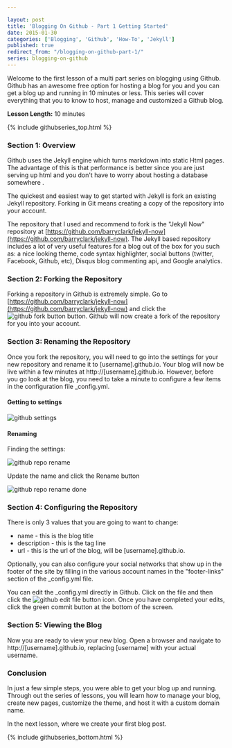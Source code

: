 ```yaml
---

layout: post 
title: 'Blogging On Github - Part 1 Getting Started'
date: 2015-01-30
categories: ['Blogging', 'Github', 'How-To', 'Jekyll']
published: true
redirect_from: "/blogging-on-github-part-1/"
series: blogging-on-github
---
```


Welcome to the first lesson of a multi part series on blogging using Github.  Github has an awesome free option for hosting a blog for you and you can get a blog up and running in 10 minutes or less.  This series will cover everything that you to know to host, manage and customized a Github blog.

**Lesson Length:** 10 minutes

{% include githubseries_top.html %}

### Section 1: Overview

Github uses the Jekyll engine which turns markdown into static Html pages.  The advantage of this is that performance is better since you are just serving up html and you don't have to worry about hosting a database somewhere .

The quickest and easiest way to get started with Jekyll is fork an existing Jekyll repository.  Forking in Git means creating a copy of the repository into your account.

The repository that I used and recommend to fork is the "Jekyll Now" repository at  [https://github.com/barryclark/jekyll-now](https://github.com/barryclark/jekyll-now).  The Jekyll based repository includes a lot of very useful features for a blog out of the box for you such as:  a nice looking theme, code syntax highlighter, social buttons (twitter, Facebook, Github, etc), Disqus blog commenting api, and Google analytics.

### Section 2: Forking the Repository
Forking a repository in Github is extremely simple.  Go to [https://github.com/barryclark/jekyll-now](https://github.com/barryclark/jekyll-now) and click the ![github fork button]({{site.url}}/images/github_fork_button.png) button.  Github will now create a fork of the repository for you into your account.

### Section 3: Renaming the Repository

Once you fork the repository, you will need to go into the settings for your new repository and rename it to [username].github.io.  Your blog will now be live within a few minutes at http://[username].github.io.  However, before you go look at the blog, you need to take a minute to configure a few items in the configuration file  _config.yml.

#### Getting to settings
![github settings]({{site.url}}/images/github_settings_button.png)

#### Renaming

Finding the settings:

![github repo rename]({{site.url}}/images/github_repo_rename.png)

Update the name and click the Rename button

![github repo rename done]({{site.url}}/images/github_repo_rename_done.png)

### Section 4: Configuring the Repository

There is only 3 values that you are going to want to change:

* name - this is the blog title
* description - this is the tag line
* url - this is the url of the blog, will be [username].github.io.

Optionally, you can also configure your social networks that show up in the footer of the site by filling in the various account names in the "footer-links" section of the _config.yml file.

You can edit the _config.yml directly in Github.  Click on the file and then click the ![github edit file button]({{site.url}}/images/github_edit_button.png) icon.  Once you have completed your edits, click the green commit button at the bottom of the screen.


### Section 5: Viewing the Blog

Now you are ready to view your new blog.  Open a browser and navigate to http://[username].github.io, replacing [username] with your actual username.

### Conclusion

In just a few simple steps, you were able to get your blog up and running.  Through out the series of lessons, you will learn how to manage your blog, create new pages, customize the theme, and host it with a custom domain name.

In the next lesson, where we create your first blog post.

{% include githubseries_bottom.html %}